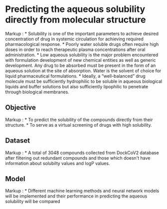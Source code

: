 # Predicting the aqueous solubility directly from molecular structure
Markup : * Solubility is one of the important parameters to achieve desired concentration of drug in systemic circulation for achieving required pharmacological response.
         * Poorly water soluble drugs often require high doses in order to reach therapeutic plasma concentrations after oral administration.
         * Low aqueous solubility is the major problem encountered with formulation development of new chemical entities as well as generic development. Any drug to be absorbed must be present in the form of an aqueous solution at the site of absorption. Water is the solvent of choice for liquid pharmaceutical formulations.
         * Ideally, a “well-balanced” drug molecule must be sufficiently hydrophilic to be soluble in aqueous biological liquids and buffer solutions but also sufficiently lipophilic to penetrate through biological membranes.

## Objective
Markup : * To predict the solubility of the compounds directly from their structure.
         * To serve as a virtual screening of drugs with high solubility.
## Dataset
Markup : * A total of 3048 compounds collected from DockCoV2 database after filtering out redundant compounds and those which doesn't have information about solubilty values and logP values.

## Model
Markup : * Different machine learning methods and neural network models will be implemented and their performance in predicting the aqueous solubility will be compared
